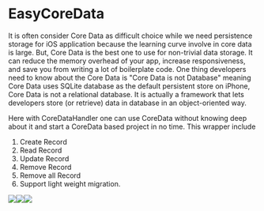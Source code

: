 # EasyCoreData
It is often consider Core Data as difficult choice  while we need persistence storage for iOS application because the learning curve involve in core data is large. But, Core Data is the best one to use for non-trivial data storage. It can reduce the memory overhead of your app, increase responsiveness, and save you from writing a lot of boilerplate code. One thing developers need to know about the Core Data is "Core Data is not Database" meaning  Core Data uses  SQLite database as the  default persistent store on iPhone, Core Data is not a relational database. It is actually a framework that lets developers store (or retrieve) data in database in an object-oriented way.

Here with CoreDataHandler one can use CoreData without knowing deep about it and start a CoreData based project in no time. This wrapper include

1. Create Record
2. Read Record
3. Update Record
4. Remove Record
5. Remove all Record
6. Support light weight migration.


![](https://tigerraj.files.wordpress.com/2015/12/simulator-screen-shot-dec-18-2015-2-37-09-pm.png)![](https://tigerraj.files.wordpress.com/2015/12/simulator-screen-shot-dec-18-2015-2-37-13-pm.png)![](https://tigerraj.files.wordpress.com/2015/12/simulator-screen-shot-dec-18-2015-2-57-32-pm.png)


